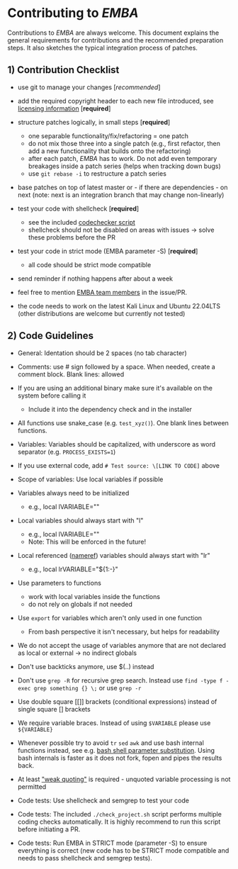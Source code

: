 # Contributing to *EMBA*

Contributions to *EMBA* are always welcome. This document explains the general requirements for contributions and the recommended preparation steps.
It also sketches the typical integration process of patches.

## 1) Contribution Checklist


- use git to manage your changes \[*recommended*]

- add the required copyright header to each new file introduced, see
  [licensing information](./LICENSE) \[**required**]

- structure patches logically, in small steps \[**required**]
  - one separable functionality/fix/refactoring = one patch
  - do not mix those three into a single patch (e.g., first refactor, then add a new functionality that builds onto the refactoring)
  - after each patch, *EMBA* has to work. Do not add
    even temporary breakages inside a patch series (helps when tracking down bugs)
  - use `git rebase -i` to restructure a patch series

- base patches on top of latest master or - if there are dependencies - on next
  (note: next is an integration branch that may change non-linearly)

- test your code with shellcheck \[**required**] 
  - see the included [codechecker script](./check_project.sh)
  - shellcheck should not be disabled on areas with issues -> solve these problems before the PR

- test your code in strict mode (EMBA parameter -S) \[**required**]
  - all code should be strict mode compatible

- send reminder if nothing happens after about a week

- feel free to mention [EMBA team members](https://github.com/orgs/e-m-b-a/people) in the issue/PR.

- the code needs to work on the latest Kali Linux and Ubuntu 22.04LTS (other distributions are welcome but currently not tested)

## 2) Code Guidelines

- General: Identation should be 2 spaces (no tab character)

- Comments: use # sign followed by a space. When needed, create a comment block. Blank lines: allowed

- If you are using an additional binary make sure it's available on the system before calling it
  - Include it into the dependency check and in the installer

- All functions use snake_case (e.g. `test_xyz()`). One blank lines between functions.

- Variables: Variables should be capitalized, with underscore as word separator (e.g. `PROCESS_EXISTS=1`)

- If you use external code, add `# Test source: \[LINK TO CODE]` above

- Scope of variables: Use local variables if possible

- Variables always need to be initialized
  - e.g., local lVARIABLE=""

- Local variables should always start with "l"
  - e.g., local lVARIABLE=""
  - Note: This will be enforced in the future!

- Local referenced ([nameref](https://www.gnu.org/software/bash/manual/bash.html#Shell-Parameters)) variables should always start with "lr"
  - e.g., local lrVARIABLE="${1:-}"

- Use parameters to functions
  - work with local variables inside the functions
  - do not rely on globals if not needed

- Use `export` for variables which aren't only used in one function
  - From bash perspective it isn't necessary, but helps for readability

- We do not accept the usage of variables anymore that are not declared as local or external -> no indirect globals

- Don't use backticks anymore, use $(..) instead

- Don't use `grep -R` for recursive grep search. Instead use `find -type f -exec grep something {} \;` or use `grep -r`

- Use double square \[[]] brackets (conditional expressions) instead of single square [] brackets

- We require variable braces. Instead of using `$VARIABLE` please use `${VARIABLE}`

- Whenever possible try to avoid `tr` `sed` `awk` and use bash internal functions instead, see e.g. [bash shell parameter substitution](https://www.cyberciti.biz/tips/bash-shell-parameter-substitution-2.html). Using bash internals is faster as it does not fork, fopen and pipes the results back.

- At least ["weak quoting"](https://flokoe.github.io/bash-hackers-wiki/syntax/quoting/#quotes-and-escaping) is required - unquoted variable processing is not permitted

- Code tests: Use shellcheck and semgrep to test your code

- Code tests: The included `./check_project.sh` script performs multiple coding checks automatically. It is highly recommend to run this script before initiating a PR.

- Code tests: Run EMBA in STRICT mode (parameter -S) to ensure everything is correct (new code has to be STRICT mode compatible and needs to pass shellcheck and semgrep tests).
